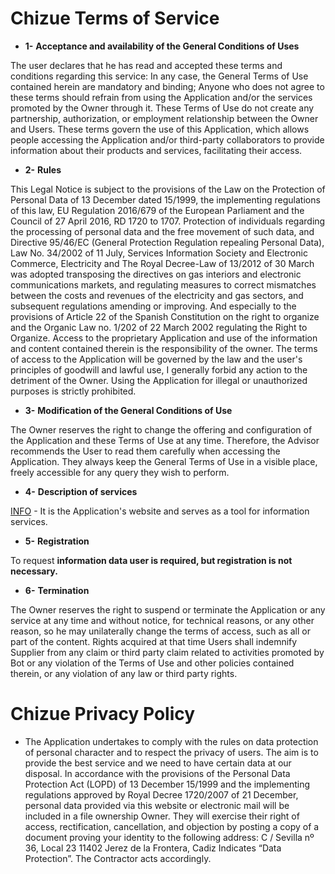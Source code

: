 # Chizue Terms of Service

- **1-** **Acceptance and availability of the General Conditions of Uses**

The user declares that he has read and accepted these terms and conditions regarding this service: In any case, the General Terms of Use contained herein are mandatory and binding; Anyone who does not agree to these terms should refrain from using the Application and/or the services promoted by the Owner through it. These Terms of Use do not create any partnership, authorization, or employment relationship between the Owner and Users. These terms govern the use of this Application, which allows people accessing the Application and/or third-party collaborators to provide information about their products and services, facilitating their access.

- **2-** **Rules**

This Legal Notice is subject to the provisions of the Law on the Protection of Personal Data of 13 December dated 15/1999, the implementing regulations of this law, EU Regulation 2016/679 of the European Parliament and the Council of 27 April 2016, RD 1720 to 1707. Protection of individuals regarding the processing of personal data and the free movement of such data, and Directive 95/46/EC (General Protection Regulation repealing Personal Data), Law No. 34/2002 of 11 July, Services Information Society and Electronic Commerce, Electricity and The Royal Decree-Law of 13/2012 of 30 March was adopted transposing the directives on gas interiors and electronic communications markets, and regulating measures to correct mismatches between the costs and revenues of the electricity and gas sectors, and subsequent regulations amending or improving.
And especially to the provisions of Article 22 of the Spanish Constitution on the right to organize and the Organic Law no. 1/202 of 22 March 2002 regulating the Right to Organize.
Access to the proprietary Application and use of the information and content contained therein is the responsibility of the owner.
The terms of access to the Application will be governed by the law and the user's principles of goodwill and lawful use, I generally forbid any action to the detriment of the Owner. Using the Application for illegal or unauthorized purposes is strictly prohibited.

- **3-** **Modification of the General Conditions of Use**

The Owner reserves the right to change the offering and configuration of the Application and these Terms of Use at any time. Therefore, the Advisor recommends the User to read them carefully when accessing the Application. They always keep the General Terms of Use in a visible place, freely accessible for any query they wish to perform.

- **4-** **Description of services**

[INFO] - It is the Application's website and serves as a tool for information services.

- **5-** **Registration**

To request **information data user is required, but registration is not necessary.**

- **6-** **Termination**

The Owner reserves the right to suspend or terminate the Application or any service at any time and without notice, for technical reasons, or any other reason, so he may unilaterally change the terms of access, such as all or part of the content. Rights acquired at that time
Users shall indemnify Supplier from any claim or third party claim related to activities promoted by Bot or any violation of the Terms of Use and other policies contained therein, or any violation of any law or third party rights.


[INFO]: <https://github.com/KamelotWalker/chizue-ToS/blob/main/INFO.md>


# Chizue Privacy Policy

- The Application undertakes to comply with the rules on data protection of personal character and to respect the privacy of users.
The aim is to provide the best service and we need to have certain data at our disposal.
In accordance with the provisions of the Personal Data Protection Act (LOPD) of 13 December 15/1999 and the implementing regulations approved by Royal Decree 1720/2007 of 21 December, personal data provided via this website or electronic mail will be included in a file ownership Owner. They will exercise their right of access, rectification, cancellation, and objection by posting a copy of a document proving your identity to the following address: C / Sevilla nº 36, Local 23 11402 Jerez de la Frontera, Cadiz Indicates “Data Protection”. The Contractor acts accordingly.

